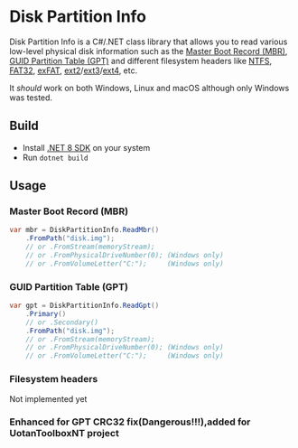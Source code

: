 # Disk Partition Info

Disk Partition Info is a C#/.NET class library that allows you to read various low-level physical disk information such as the [Master Boot Record (MBR)](https://en.wikipedia.org/wiki/Master_boot_record), [GUID Partition Table (GPT)](https://en.wikipedia.org/wiki/GUID_Partition_Table) and different filesystem headers like [NTFS](https://en.wikipedia.org/wiki/NTFS), [FAT32](https://en.wikipedia.org/wiki/File_Allocation_Table), [exFAT](https://en.wikipedia.org/wiki/ExFAT), [ext2](https://en.wikipedia.org/wiki/Ext2)/[ext3](https://en.wikipedia.org/wiki/Ext3)/[ext4](https://en.wikipedia.org/wiki/Ext4), etc.

It _should_ work on both Windows, Linux and macOS although only Windows was tested.

## Build

* Install [.NET 8 SDK](https://dotnet.microsoft.com/download/dotnet/8.0) on your system
* Run `dotnet build`

## Usage

### Master Boot Record (MBR)

```csharp
var mbr = DiskPartitionInfo.ReadMbr()
    .FromPath("disk.img");
    // or .FromStream(memoryStream);
    // or .FromPhysicalDriveNumber(0); (Windows only)
    // or .FromVolumeLetter("C:");     (Windows only)
```

### GUID Partition Table (GPT)

```csharp
var gpt = DiskPartitionInfo.ReadGpt()
    .Primary()
    // or .Secondary()
    .FromPath("disk.img");
    // or .FromStream(memoryStream);
    // or .FromPhysicalDriveNumber(0); (Windows only)
    // or .FromVolumeLetter("C:");     (Windows only)
```

### Filesystem headers

Not implemented yet

### Enhanced for GPT CRC32 fix(Dangerous!!!),added for UotanToolboxNT project
